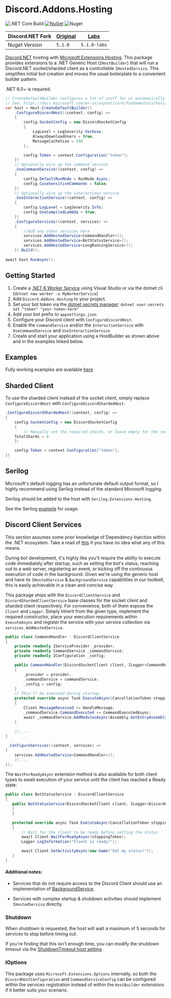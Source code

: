 # Discord.Addons.Hosting 
![.NET Core Build](https://github.com/Hawxy/Discord.Addons.Hosting/workflows/.NET%20Core%20Build/badge.svg)
[![NuGet](https://img.shields.io/nuget/v/Discord.Addons.Hosting.svg?style=flat-square)](https://www.nuget.org/packages/Discord.Addons.Hosting)
![Nuget](https://img.shields.io/nuget/dt/Discord.Addons.Hosting?style=flat-square)

| Discord.NET Fork | [Original](https://github.com/discord-net/Discord.Net) | [Labs](https://github.com/Discord-Net-Labs/Discord.Net-Labs)
|---------------------|----------|-------------|
| Nuget Version      | `5.1.0`   | `5.1.0-labs` |

[Discord.NET](https://github.com/RogueException/Discord.Net) hosting with [Microsoft.Extensions.Hosting](https://docs.microsoft.com/en-us/aspnet/core/fundamentals/host/generic-host). 
This package provides extensions to a .NET Generic Host (`IHostBuilder`) that will run a Discord.NET socket/sharded client as a controllable `IHostedService`. This simplifies initial bot creation and moves the usual boilerplate to a convenient builder pattern.


.NET  6.0+ is required.

```csharp
// CreateDefaultBuilder configures a lot of stuff for us automatically
// See: https://docs.microsoft.com/en-us/aspnet/core/fundamentals/host/generic-host
var host = Host.CreateDefaultBuilder()   
    .ConfigureDiscordHost((context, config) =>
    {
        config.SocketConfig = new DiscordSocketConfig
        {
            LogLevel = LogSeverity.Verbose,
            AlwaysDownloadUsers = true,
            MessageCacheSize = 200
        };

        config.Token = context.Configuration["token"];
    })
    // Optionally wire up the command service
    .UseCommandService((context, config) =>
    {
        config.DefaultRunMode = RunMode.Async;
        config.CaseSensitiveCommands = false;
    })
    // Optionally wire up the interactions service
    .UseInteractionService((context, config) =>
    {
        config.LogLevel = LogSeverity.Info;
        config.UseCompiledLambda = true;
    })
    .ConfigureServices((context, services) =>
    {
        //Add any other services here
        services.AddHostedService<CommandHandler>();
        services.AddHostedService<BotStatusService>();
        services.AddHostedService<LongRunningService>();
    }).Build();
  
await host.RunAsync();
```

## Getting Started

1. Create a [.NET 6 Worker Service](https://docs.microsoft.com/en-us/aspnet/core/fundamentals/host/hosted-services?view=aspnetcore-6.0&tabs=visual-studio#worker-service-template) using Visual Studio or via the dotnet cli (`dotnet new worker -o MyWorkerService`)
2. Add ```Discord.Addons.Hosting``` to your project.   
3. Set your bot token via the [dotnet secrets manager](https://docs.microsoft.com/en-us/aspnet/core/security/app-secrets?view=aspnetcore-6.0&tabs=windows#set-a-secret): `dotnet user-secrets set "token" "your-token-here"`
4. Add your bot prefix to `appsettings.json`
5. Configure your Discord client with `ConfigureDiscordHost`.
6. Enable the `CommandService` and/or the `InteractionService` with `UseCommandService` and `UseInteractionService`
6. Create and start your application using a HostBuilder as shown above and in the examples linked below.

## Examples

Fully working examples are available [here](https://github.com/Hawxy/Discord.Addons.Hosting/tree/master/Samples)

## Sharded Client

To use the sharded client instead of the socket client, simply replace `ConfigureDiscordHost` with `ConfigureDiscordShardedHost`:
```csharp
.ConfigureDiscordShardedHost((context, config) =>
{
    config.SocketConfig = new DiscordSocketConfig
    {
    	// Manually set the required shards, or leave empty for the recommended count
	TotalShards = 4
    };

    config.Token = context.Configuration["token"];
})

```

## Serilog

Microsoft's default logging has an unfortunate default output format, so I highly recommend using Serilog instead of the standard Microsoft logging. 

Serilog should be added to the host with ```Serilog.Extensions.Hosting```. 

See the Serilog [example](https://github.com/Hawxy/Discord.Addons.Hosting/tree/master/Samples/SampleBotSerilog) for usage.

## Discord Client Services

This section assumes some prior knowledge of Dependency Injection within the .NET ecosystem. Take a read of [this](https://docs.microsoft.com/en-us/aspnet/core/fundamentals/dependency-injection) if you have no idea what any of this means.

During bot development, it's highly like you'll require the ability to execute code immediately after startup, such as setting the bot's status, reaching out to a web server, registering an event, or kicking off the continuous execution of code in the background. Given we're using the generic host and have its `IHostedService` & `BackgroundService` capabilities in our toolbelt, this is easily achievable in a clean and concise way. 

This package ships with the `DiscordClientService` and `DiscordShardedClientService` base classes for the socket client and sharded client respectively. For convenience, both of them expose the `Client` and `Logger`. Simply inherit from the given type, implement the required constructor, place your execution requirements within `ExecuteAsync` and register the service with your service collection via `services.AddHostedService`.

```csharp
public class CommandHandler : DiscordClientService
{
    private readonly IServiceProvider _provider;
    private readonly CommandService _commandService;
    private readonly IConfiguration _config;

    public CommandHandler(DiscordSocketClient client, ILogger<CommandHandler> logger,  IServiceProvider provider, CommandService commandService, IConfiguration config) : base(client, logger)
    {
        _provider = provider;
        _commandService = commandService;
        _config = config;
    }
    // This'll be executed during startup.
    protected override async Task ExecuteAsync(CancellationToken stoppingToken)
    {
        Client.MessageReceived += HandleMessage;
        _commandService.CommandExecuted += CommandExecutedAsync;
        await _commandService.AddModulesAsync(Assembly.GetEntryAssembly(), _provider);
    }
        
    //.....
}
```
```csharp
 .ConfigureServices((context, services) =>
{
    services.AddHostedService<CommandHandler>();
    //....
});

```
 
 The `WaitForReadyAsync` extension method is also available for both client types to await execution of your service until the client has reached a Ready state:
 
 ```csharp
public class BotStatusService : DiscordClientService
{
    public BotStatusService(DiscordSocketClient client, ILogger<DiscordClientService> logger) : base(client, logger)
    {
    }

    protected override async Task ExecuteAsync(CancellationToken stoppingToken)
    {
    	// Wait for the client to be ready before setting the status
        await Client.WaitForReadyAsync(stoppingToken);
        Logger.LogInformation("Client is ready!");

        await Client.SetActivityAsync(new Game("Set my status!"));
    }
}
```

#### Additional notes: 
- Services that do not require access to the Discord Client should use an implementation of [BackgroundService](https://docs.microsoft.com/en-us/dotnet/architecture/microservices/multi-container-microservice-net-applications/background-tasks-with-ihostedservice).

- Services with complex startup & shutdown activities should implement `IHostedService` directly.

### Shutdown

When shutdown is requested, the host will wait a maximum of 5 seconds for services to stop before timing out.

If you're finding that this isn't enough time, you can modify the shutdown timeout via the [ShutdownTimeout host setting](https://docs.microsoft.com/en-us/aspnet/core/fundamentals/host/generic-host?view=aspnetcore-5.0#shutdowntimeout).

### IOptions

This package uses `Microsoft.Extensions.Options` internally, so both the `DiscordHostConfiguration` and `CommandServiceConfig` can be configured within the services registration instead of within the `HostBuilder` extensions if it better suits your scenario.
